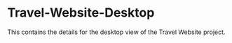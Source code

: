# Travel-Website-Desktop
This contains the details for the desktop view of the Travel Website project.
